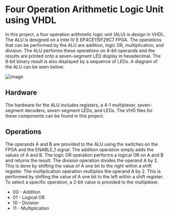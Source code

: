 # Four Operation Arithmetic Logic Unit using VHDL

In this project, a four operation arithmetic logic unit (ALU) is design in VHDL. The ALU is designed on a Intel IV E EP4CE115F29C7 FPGA. The operations that can 
be performed by the ALU are addition, logic OR, multiplication, and division. The ALU performs these operations
on 8-bit operands and the results are printed onto a seven-segment LED display in hexadecimal. The 8-bit binary
result is also displayed by a sequence of LEDs. A diagram of the ALU can be seen below:

![image](https://user-images.githubusercontent.com/43174428/148951311-1af394ef-b0ab-4094-9b3f-3e753d594224.png)

## Hardware

The hardware for the ALU includes registers, a 4-1 multiplexer, seven-segment decoders, seven-segment LEDs, and LEDs. The VHD files for these components can be found in this project. 

## Operations

The operands A and B are provided to the ALU using the switches on the FPGA and the ENABLE_1 signal. The addition operation simply adds the values of A and B. The logic OR operation performs a logical OR on A and B and returns the result. The division operation  divides the operand A by 2. This is done by shifting the value of A one bit to the right within a shift register. The multiplication operation multiplies the operand A by 2. This is performed by shifting the value of A one bit to the left within a shift register. To select a specific operation, a 2-bit value is provided to the multiplexer. 

<ul>
  <li>00 - Addition</li>
  <li>01 - Logical OR</li>
  <li>10 - Division</li>
  <li>11 - Multiplication</li>
</ul>

